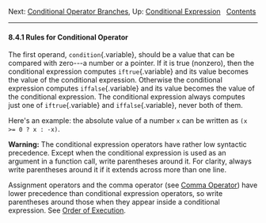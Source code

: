 Next: [Conditional Operator Branches](Conditional-Branches.md), Up:
[Conditional Expression](Conditional-Expression.md)  
[Contents](index.md#SEC_Contents "Table of contents")  

------------------------------------------------------------------------


#### 8.4.1 Rules for Conditional Operator 

The first operand, `condition`{.variable}, should be a value that can be
compared with zero---a number or a pointer. If it is true (nonzero),
then the conditional expression computes `iftrue`{.variable} and its
value becomes the value of the conditional expression. Otherwise the
conditional expression computes `iffalse`{.variable} and its value
becomes the value of the conditional expression. The conditional
expression always computes just one of `iftrue`{.variable} and
`iffalse`{.variable}, never both of them.

Here's an example: the absolute value of a number `x` can be written as
`(x >= 0 ? x : -x)`.

**Warning:** The conditional expression operators have rather low
syntactic precedence. Except when the conditional expression is used as
an argument in a function call, write parentheses around it. For
clarity, always write parentheses around it if it extends across more
than one line.

Assignment operators and the comma operator (see [Comma
Operator](Comma-Operator.md)) have lower precedence than conditional
expression operators, so write parentheses around those when they appear
inside a conditional expression. See [Order of
Execution](Order-of-Execution.md).
